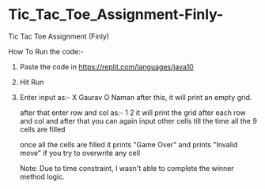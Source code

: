 # Tic_Tac_Toe_Assignment-Finly-
Tic Tac Toe Assignment (Finly)

How To Run the code:-

1. Paste the code in https://replit.com/languages/java10
2. Hit Run
3. Enter input as:- 
   X Gaurav
   O Naman
   after this, it will print an empty grid.
   
   after that enter row and col as:-
   1 2
   it will print the grid after each row and col and after that you can again input other cells till the time all the 9 cells are filled
   
   once all the cells are filled it prints "Game Over"
   and prints "Invalid move" if you try to overwrite any cell
   
   Note: Due to time constraint, I wasn't able to complete the winner method logic.
